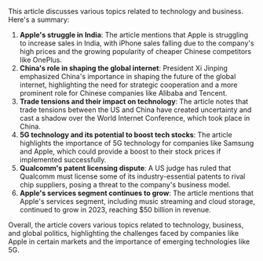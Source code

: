 This article discusses various topics related to technology and business. Here's a summary:

1. **Apple's struggle in India**: The article mentions that Apple is struggling to increase sales in India, with iPhone sales falling due to the company's high prices and the growing popularity of cheaper Chinese competitors like OnePlus.
2. **China's role in shaping the global internet**: President Xi Jinping emphasized China's importance in shaping the future of the global internet, highlighting the need for strategic cooperation and a more prominent role for Chinese companies like Alibaba and Tencent.
3. **Trade tensions and their impact on technology**: The article notes that trade tensions between the US and China have created uncertainty and cast a shadow over the World Internet Conference, which took place in China.
4. **5G technology and its potential to boost tech stocks**: The article highlights the importance of 5G technology for companies like Samsung and Apple, which could provide a boost to their stock prices if implemented successfully.
5. **Qualcomm's patent licensing dispute**: A US judge has ruled that Qualcomm must license some of its industry-essential patents to rival chip suppliers, posing a threat to the company's business model.
6. **Apple's services segment continues to grow**: The article mentions that Apple's services segment, including music streaming and cloud storage, continued to grow in 2023, reaching $50 billion in revenue.

Overall, the article covers various topics related to technology, business, and global politics, highlighting the challenges faced by companies like Apple in certain markets and the importance of emerging technologies like 5G.